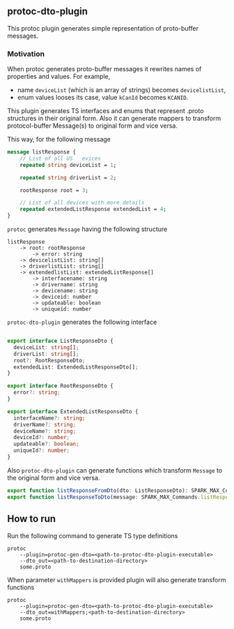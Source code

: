 ## protoc-dto-plugin

This protoc plugin generates simple representation of proto-buffer messages.

### Motivation

When protoc generates proto-buffer messages it rewrites names of properties and values.
For example,
- name `deviceList` (which is an array of strings) becomes `devicelistList`,
- enum values looses its case, value `kCanId` becomes `KCANID`.

This plugin generates TS interfaces and enums that represent .proto structures in their original form.
Also it can generate mappers to transform protocol-buffer Message(s) to original form and vice versa.

This way, for the following message 

```proto
message listResponse {
    // List of all US   evices
    repeated string deviceList = 1;

    repeated string driverList = 2;

    rootResponse root = 3;

    // List of all devices with more details
    repeated extendedListResponse extendedList = 4;
}
```

`protoc` generates `Message` having the following structure

```
listResponse
    -> root: rootResponse
        -> error: string
    -> devicelistList: string[]
    -> driverlistList: string[]
    -> extendedlistList: extendedListResponse[]
        -> interfacename: string
        -> drivername: string
        -> devicename: string
        -> deviceid: number
        -> updateable: boolean
        -> uniqueid: number
```

`protoc-dto-plugin` generates the following interface

```typescript

export interface ListResponseDto {
  deviceList: string[];
  driverList: string[];
  root?: RootResponseDto;
  extendedList: ExtendedListResponseDto[];
}

export interface RootResponseDto {
  error?: string;
}

export interface ExtendedListResponseDto {
  interfaceName?: string;
  driverName?: string;
  deviceName?: string;
  deviceId?: number;
  updateable?: boolean;
  uniqueId?: number;
}

```

Also `protoc-dto-plugin` can generate functions which transform `Message` to the original form and vice versa.

```typescript
export function listResponseFromDto(dto: ListResponseDto): SPARK_MAX_Commands.listResponse;
export function listResponseToDto(message: SPARK_MAX_Commands.listResponse): ListResponseDto;
```

## How to run

Run the following command to generate TS type definitions
```
protoc
    --plugin=protoc-gen-dto=<path-to-protoc-dto-plugin-executable>
    --dto_out=<path-to-destination-directory>
    some.proto
```

When parameter `withMappers` is provided plugin will also generate transform functions
```
protoc
    --plugin=protoc-gen-dto=<path-to-protoc-dto-plugin-executable>
    --dto_out=withMappers;<path-to-destination-directory>
    some.proto
```